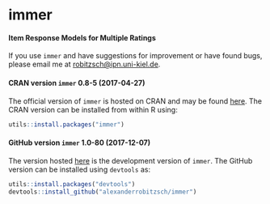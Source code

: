 # immer
#### Item Response Models for Multiple Ratings


If you use `immer` and have suggestions for improvement or have found bugs, please email me at robitzsch@ipn.uni-kiel.de.

#### CRAN version `immer` 0.8-5 (2017-04-27)

The official version of `immer` is hosted on CRAN and may be found [here](https://cran.r-project.org/package=immer). 
The CRAN version can be installed from within R using:

```r
utils::install.packages("immer")
```

#### GitHub version `immer` 1.0-80 (2017-12-07)

The version hosted [here](https://github.com/alexanderrobitzsch/immer) is the development version of `immer`. 
The GitHub version can be installed using `devtools` as:

```r
utils::install.packages("devtools")
devtools::install_github("alexanderrobitzsch/immer")
```
